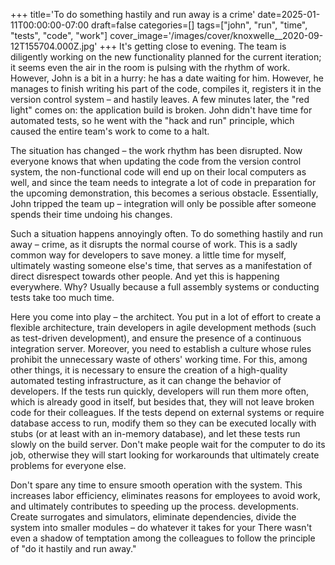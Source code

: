 +++
title='To do something hastily and run away is a crime'
date=2025-01-11T00:00:00-07:00
draft=false
categories=[]
tags=["john", "run", "time", "tests", "code", "work"]
cover_image='/images/cover/knoxwelle__2020-09-12T155704.000Z.jpg'
+++
It's getting close to evening. The team is diligently working on the new functionality planned for the current iteration; it seems even the air in the room is pulsing with the rhythm of work. However, John is a bit in a hurry: he has a date waiting for him. However, he manages to finish writing his part of the code, compiles it, registers it in the version control system – and hastily leaves.
A few minutes later, the "red light" comes on: the application build is broken. John didn't have time for automated tests, so he went with the "hack and run" principle, which caused the entire team's work to come to a halt.

The situation has changed – the work rhythm has been disrupted. Now everyone knows that when updating the code from the version control system, the non-functional code will end up on their local computers as well, and since the team needs to integrate a lot of code in preparation for the upcoming demonstration, this becomes a serious obstacle. Essentially, John tripped the team up – integration will only be possible after someone spends their time undoing his changes.

Such a situation happens annoyingly often. To do something hastily and run away –
crime, as it disrupts the normal course of work.
This is a sadly common way for developers to save money.
a little time for myself, ultimately wasting someone else's time,
that serves as a manifestation of direct disrespect towards other people. And yet this
is happening everywhere. Why? Usually because a full assembly
systems or conducting tests take too much time.

Here you come into play – the architect. You put in a lot of effort to create a flexible architecture, train developers in agile development methods (such as test-driven development), and ensure the presence of a continuous integration server. Moreover, you need to establish a culture whose rules prohibit the unnecessary waste of others' working time. For this, among other things, it is necessary to ensure the creation of a high-quality automated testing infrastructure, as it can change the behavior of developers. If the tests run quickly, developers will run them more often, which is already good in itself, but besides that, they will not leave broken code for their colleagues. If the tests depend on external systems or require database access to run, modify them so they can be executed locally with stubs (or at least with an in-memory database), and let these tests run slowly on the build server. Don't make people wait for the computer to do its job, otherwise they will start looking for workarounds that ultimately create problems for everyone else.

Don't spare any time to ensure smooth operation with the system.
This increases labor efficiency, eliminates reasons for employees to avoid work, and ultimately contributes to speeding up the process.
developments. Create surrogates and simulators, eliminate dependencies,
divide the system into smaller modules – do whatever it takes for your
There wasn't even a shadow of temptation among the colleagues to follow the principle of "do it hastily and run away."